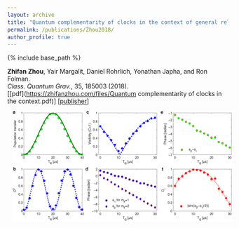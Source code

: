 ```yaml
---
layout: archive
title: "Quantum complementarity of clocks in the context of general relativity"
permalink: /publications/Zhou2018/
author_profile: true
---
```


{% include base_path %}

**Zhifan Zhou**, Yair Margalit, Daniel Rohrlich, Yonathan Japha, and Ron Folman.                                            
<i>Class. Quantum Grav.</i>, 35, 185003 (2018).        
[[pdf](https://zhifanzhou.com/files/Quantum complementarity of clocks in the context.pdf)]
[[publisher](https://iopscience.iop.org/article/10.1088/1361-6382/aad56b)]

<img src="/images/Fig2VCD_V10.png" title="VCD" style="width:600pt;padding-left:10px;" />